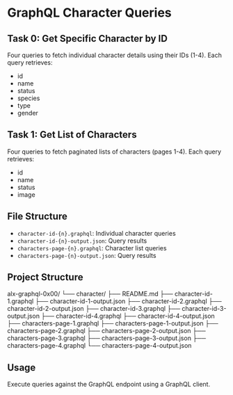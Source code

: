 # GraphQL Character Queries

## Task 0: Get Specific Character by ID
Four queries to fetch individual character details using their IDs (1-4).
Each query retrieves:
- id
- name
- status
- species
- type
- gender

## Task 1: Get List of Characters
Four queries to fetch paginated lists of characters (pages 1-4).
Each query retrieves:
- id
- name
- status
- image

## File Structure
- `character-id-{n}.graphql`: Individual character queries
- `character-id-{n}-output.json`: Query results
- `characters-page-{n}.graphql`: Character list queries
- `characters-page-{n}-output.json`: Query results

## Project Structure
alx-graphql-0x00/
└── character/
    ├── README.md
    ├── character-id-1.graphql
    ├── character-id-1-output.json
    ├── character-id-2.graphql
    ├── character-id-2-output.json
    ├── character-id-3.graphql
    ├── character-id-3-output.json
    ├── character-id-4.graphql
    ├── character-id-4-output.json
    ├── characters-page-1.graphql
    ├── characters-page-1-output.json
    ├── characters-page-2.graphql
    ├── characters-page-2-output.json
    ├── characters-page-3.graphql
    ├── characters-page-3-output.json
    ├── characters-page-4.graphql
    └── characters-page-4-output.json

## Usage
Execute queries against the GraphQL endpoint using a GraphQL client.
